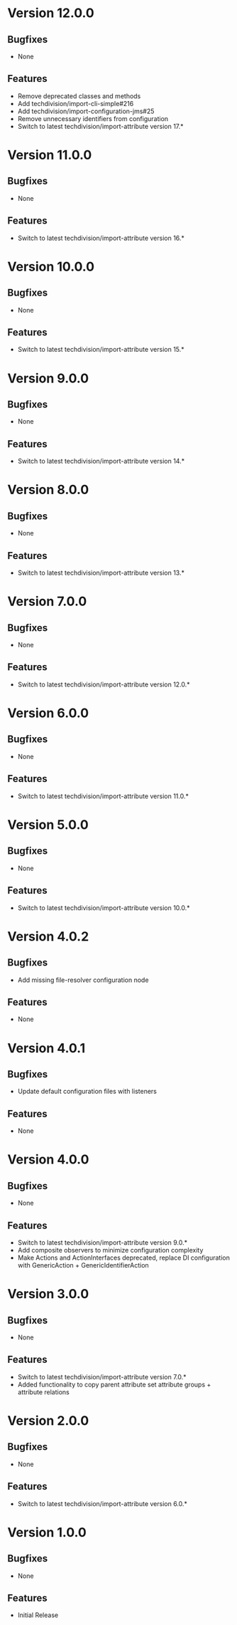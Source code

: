 # Version 12.0.0

## Bugfixes

* None

## Features

* Remove deprecated classes and methods
* Add techdivision/import-cli-simple#216
* Add techdivision/import-configuration-jms#25
* Remove unnecessary identifiers from configuration
* Switch to latest techdivision/import-attribute version 17.*

# Version 11.0.0

## Bugfixes

* None

## Features

* Switch to latest techdivision/import-attribute version 16.*

# Version 10.0.0

## Bugfixes

* None

## Features

* Switch to latest techdivision/import-attribute version 15.*

# Version 9.0.0

## Bugfixes

* None

## Features

* Switch to latest techdivision/import-attribute version 14.*

# Version 8.0.0

## Bugfixes

* None

## Features

* Switch to latest techdivision/import-attribute version 13.*

# Version 7.0.0

## Bugfixes

* None

## Features

* Switch to latest techdivision/import-attribute version 12.0.*

# Version 6.0.0

## Bugfixes

* None

## Features

* Switch to latest techdivision/import-attribute version 11.0.*

# Version 5.0.0

## Bugfixes

* None

## Features

* Switch to latest techdivision/import-attribute version 10.0.*

# Version 4.0.2

## Bugfixes

* Add missing file-resolver configuration node

## Features

* None

# Version 4.0.1

## Bugfixes

* Update default configuration files with listeners

## Features

* None

# Version 4.0.0

## Bugfixes

* None

## Features

* Switch to latest techdivision/import-attribute version 9.0.*
* Add composite observers to minimize configuration complexity
* Make Actions and ActionInterfaces deprecated, replace DI configuration with GenericAction + GenericIdentifierAction

# Version 3.0.0

## Bugfixes

* None

## Features

* Switch to latest techdivision/import-attribute version 7.0.*
* Added functionality to copy parent attribute set attribute groups + attribute relations

# Version 2.0.0

## Bugfixes

* None

## Features

* Switch to latest techdivision/import-attribute version 6.0.*

# Version 1.0.0

## Bugfixes

* None

## Features

* Initial Release